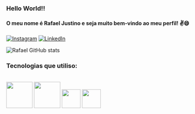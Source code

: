 ### Hello World!!  
#### O meu nome é Rafael Justino e seja muito bem-vindo ao meu perfil! ✌️😄  

[![Instagram](https://img.shields.io/badge/Instagram-E4405F?style=for-the-badge&logo=instagram&logoColor=white
)](https://www.instagram.com/dev.justino/?igshid=ZDdkNTZiNTM%3D)
[![LinkedIn](https://img.shields.io/badge/LinkedIn-0077B5?style=for-the-badge&logo=linkedin&logoColor=white
)](https://www.linkedin.com/in/rafael-justino-b04303222/)

![Rafael GitHub stats](https://github-readme-stats.vercel.app/api?username=faeljtn&show_icons=true&theme=dracula)

### Tecnologias que utiliso:

<div style="display: inline_block"><br/>
<img height="70em" src="https://cdn.jsdelivr.net/gh/devicons/devicon/icons/html5/html5-original-wordmark.svg" />
<img height="70em" src="https://cdn.jsdelivr.net/gh/devicons/devicon/icons/css3/css3-original-wordmark.svg" />
<img height="50em" src="https://cdn.jsdelivr.net/gh/devicons/devicon/icons/javascript/javascript-original.svg" />
<img height="50em" src="https://cdn.jsdelivr.net/gh/devicons/devicon/icons/linux/linux-original.svg" />
</div>



